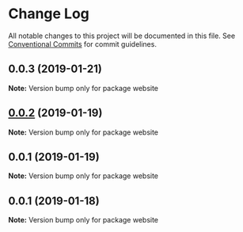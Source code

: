 # Change Log

All notable changes to this project will be documented in this file.
See [Conventional Commits](https://conventionalcommits.org) for commit guidelines.

## 0.0.3 (2019-01-21)

**Note:** Version bump only for package website





## [0.0.2](https://github.com/nathanvale/form-foundations/compare/website@0.0.1...website@0.0.2) (2019-01-19)

**Note:** Version bump only for package website





## 0.0.1 (2019-01-19)

**Note:** Version bump only for package website





## 0.0.1 (2019-01-18)

**Note:** Version bump only for package website

